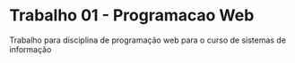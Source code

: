 ﻿# Trabalho 01 - Programacao Web
Trabalho para disciplina de programação web para o curso de sistemas de informação
